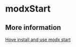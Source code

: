 # modxStart

More information
-----------
[Hove install and use modx start](http://tsumbaluk.in.ua/blog/modx-perenos-na-server)

